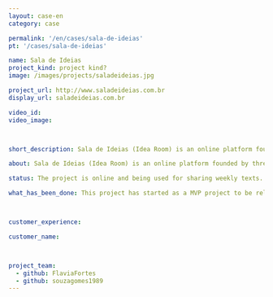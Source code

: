 ```yaml
---
layout: case-en
category: case

permalink: '/en/cases/sala-de-ideias'
pt: '/cases/sala-de-ideias'

name: Sala de Ideias
project_kind: project kind?
image: /images/projects/saladeideias.jpg

project_url: http://www.saladeideias.com.br
display_url: saladeideias.com.br

video_id:
video_image:



short_description: Sala de Ideias (Idea Room) is an online platform founded by three psychologists to inspire balance and satisfaction in our lives.

about: Sala de Ideias (Idea Room) is an online platform founded by three psychologists to inspire balance and satisfaction in our lives. Weekly discourses are shared with new learnings and experiences.

status: The project is online and being used for sharing weekly texts.

what_has_been_done: This project has started as a MVP project to be released and is now on HE:labs Help service. It's a good example of someone who launched his idea and chose to continue with us.



customer_experience:

customer_name:



project_team:
  - github: FlaviaFortes
  - github: souzagomes1989
---
```

